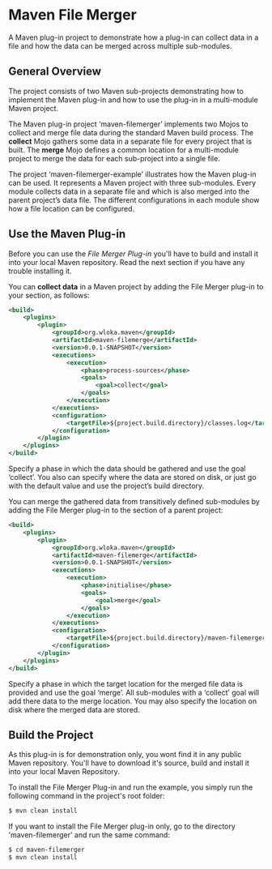 # Maven File Merger
A Maven plug-in project to demonstrate how a plug-in can collect data in a file and how the data can be merged across 
multiple sub-modules. 


## General Overview
The project consists of two Maven sub-projects demonstrating how to implement the Maven plug-in and how to use the 
plug-in in a multi-module Maven project. 

The Maven plug-in project ‘maven-filemerger’ implements two Mojos to collect and merge file data during the standard 
Maven build process. The **collect** Mojo gathers some data in a separate file for every project that is built. 
The **merge** Mojo defines a common location for a multi-module project to merge the data for each sub-project into 
a single file.  

The project ‘maven-filemerger-example’ illustrates how the Maven plug-in can be used. It represents a Maven project 
with three sub-modules. Every module collects data in a separate file and which is also merged into the parent 
project’s data file. The different configurations in each module show how a file location can be configured. 

## Use the Maven Plug-in
Before you can use the *File Merger Plug-in* you'll have to build and install it into your local Maven repository. Read 
the next section if you have any trouble installing it.

You can **collect data** in a Maven project by adding the File Merger plug-in to your <build> section, as follows:
```xml
<build>
    <plugins>
        <plugin>
            <groupId>org.wloka.maven</groupId>
            <artifactId>maven-filemerge</artifactId>
            <version>0.0.1-SNAPSHOT</version>
            <executions>
                <execution>
                    <phase>process-sources</phase>
                    <goals>
                        <goal>collect</goal>
                    </goals>
                </execution>
            </executions>
            <configuration>
                <targetFile>${project.build.directory}/classes.log</targetFile>
            </configuration>
        </plugin>
    </plugins>
</build>
```

Specify a phase in which the data should be gathered and use the goal ‘collect’. You also can specify where the data 
are stored on disk, or just go with the default value and use the project’s build directory.

You can merge the gathered data from transitively defined sub-modules by adding the File Merger plug-in to the 
<build> section of a parent project:
```xml
<build>
    <plugins>
        <plugin>
            <groupId>org.wloka.maven</groupId>
            <artifactId>maven-filemerge</artifactId>
            <version>0.0.1-SNAPSHOT</version>
            <executions>
                <execution>
                    <phase>initialise</phase>
                    <goals>
                        <goal>merge</goal>
                    </goals>
                </execution>
            </executions>
            <configuration>
                <targetFile>${project.build.directory}/maven-filemerger/classes.log</targetFile>
            </configuration>
        </plugin>
    </plugins>
</build>
```

Specify a phase in which the target location for the merged file data is provided and use the goal ‘merge’. All 
sub-modules with a ‘collect’ goal will add there data to the merge location. You may also specify the location on 
disk where the merged data are stored.

## Build the Project
As this plug-in is for demonstration only, you wont find it in any public Maven repository. You'll have to download 
it's source, build and install it into your local Maven Repository.
 
To install the File Merger Plug-in and run the example, you simply run the following command in the project's root 
folder:

```bash
$ mvn clean install
```

If you want to install the File Merger plug-in only, go to the directory 'maven-filemerger' and run the same command:

```bash
$ cd maven-filemerger
$ mvn clean install
```
